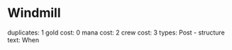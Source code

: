 # Windmill

duplicates: 1
gold cost: 0
mana cost: 2
crew cost: 3
types: Post - structure
text:
When

